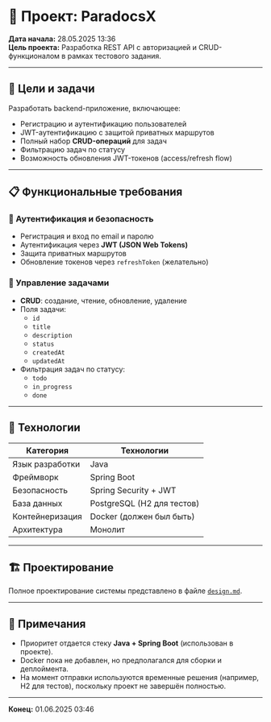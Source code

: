 # 🚀 Проект: ParadocsX

**Дата начала:** 28.05.2025 13:36  
**Цель проекта:** Разработка REST API с авторизацией и CRUD-функционалом в рамках тестового задания.

---

## 🎯 Цели и задачи

Разработать backend-приложение, включающее:

- Регистрацию и аутентификацию пользователей
- JWT-аутентификацию с защитой приватных маршрутов
- Полный набор **CRUD-операций** для задач
- Фильтрацию задач по статусу
- Возможность обновления JWT-токенов (access/refresh flow)

---

## 📋 Функциональные требования

### 🔐 Аутентификация и безопасность

- Регистрация и вход по email и паролю
- Аутентификация через **JWT (JSON Web Tokens)**
- Защита приватных маршрутов
- Обновление токенов через `refreshToken` (желательно)

### 📌 Управление задачами

- **CRUD**: создание, чтение, обновление, удаление
- Поля задачи:
    - `id`
    - `title`
    - `description`
    - `status`
    - `createdAt`
    - `updatedAt`
- Фильтрация задач по статусу:
    - `todo`
    - `in_progress`
    - `done`

---

## 🧰 Технологии

| Категория          | Технологии                      |
|--------------------|----------------------------------|
| Язык разработки    | Java                            |
| Фреймворк          | Spring Boot                     |
| Безопасность       | Spring Security + JWT           |
| База данных        | PostgreSQL (H2 для тестов)      |
| Контейнеризация    | Docker (должен был быть)        |
| Архитектура        | Монолит                          |

---

## 🏗️ Проектирование

Полное проектирование системы представлено в файле [`design.md`](design.md).

---

## 📌 Примечания

- Приоритет отдается стеку **Java + Spring Boot** (использован в проекте).
- Docker пока не добавлен, но предполагался для сборки и деплоймента.
- На момент отправки используются временные решения (например, H2 для тестов), поскольку проект не завершён полностью.

---


**Конец:** 01.06.2025 03:46  
